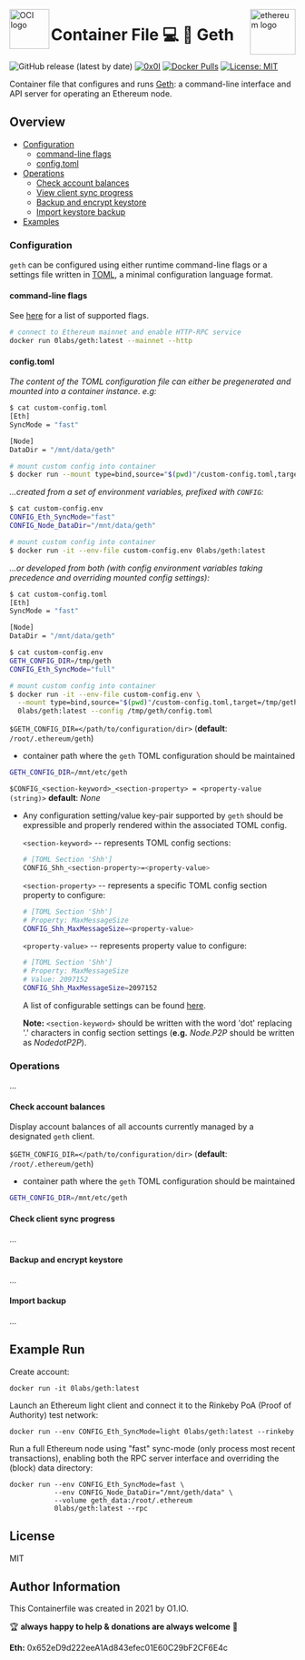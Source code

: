 <p><img src="https://avatars1.githubusercontent.com/u/12563465?s=200&v=4" alt="OCI logo" title="oci" align="left" height="70" /></p>
<p><img src="https://upload.wikimedia.org/wikipedia/commons/thumb/6/6f/Ethereum-icon-purple.svg/1200px-Ethereum-icon-purple.svg.png" alt="ethereum logo" title="ethereum" align="right" height="80" /></p>

Container File :computer: :link: Geth
=========
![GitHub release (latest by date)](https://img.shields.io/github/v/release/0x0I/container-file-geth?color=yellow)
[![0x0I](https://circleci.com/gh/0x0I/container-file-geth.svg?style=svg)](https://circleci.com/gh/0x0I/container-file-geth)
[![Docker Pulls](https://img.shields.io/docker/pulls/0labs/geth?style=flat)](https://hub.docker.com/repository/docker/0labs/geth)
[![License: MIT](https://img.shields.io/badge/License-MIT-blueviolet.svg)](https://opensource.org/licenses/MIT)

Container file that configures and runs [Geth](https://geth.ethereum.org): a command-line interface and API server for operating an Ethereum node.

## Overview
  - [Configuration](#configuration)
    - [command-line flags](#command-line-flags)
    - [config.toml](#config.toml)
  - [Operations](#operations)
    - [Check account balances](#check-account-balances)
    - [View client sync progress](#view-client-sync-progress)
    - [Backup and encrypt keystore](#backup-keystore)
    - [Import keystore backup](#import-backup)
  - [Examples](#examples)

### Configuration

`geth` can be configured using either runtime command-line flags or a settings file written in [TOML](https://github.com/toml-lang/toml), a minimal configuration language format.

#### command-line flags

See [here](https://geth.ethereum.org/docs/interface/command-line-options) for a list of supported flags.

```bash
# connect to Ethereum mainnet and enable HTTP-RPC service 
docker run 0labs/geth:latest --mainnet --http
```

#### config.toml

_The content of the TOML configuration file can either be pregenerated and mounted into a container instance. e.g:_

```bash
$ cat custom-config.toml
[Eth]
SyncMode = "fast"

[Node]
DataDir = "/mnt/data/geth"

# mount custom config into container
$ docker run --mount type=bind,source="$(pwd)"/custom-config.toml,target=/tmp/config.toml 0labs/geth:latest --config /tmp/config.toml
```

_...created from a set of environment variables, prefixed with `CONFIG`:_

```bash
$ cat custom-config.env
CONFIG_Eth_SyncMode="fast"
CONFIG_Node_DataDir="/mnt/data/geth"

# mount custom config into container
$ docker run -it --env-file custom-config.env 0labs/geth:latest
```

_...or developed from both (with config environment variables taking precedence and overriding mounted config settings):_

```bash
$ cat custom-config.toml
[Eth]
SyncMode = "fast"

[Node]
DataDir = "/mnt/data/geth"

$ cat custom-config.env
GETH_CONFIG_DIR=/tmp/geth
CONFIG_Eth_SyncMode="full"

# mount custom config into container
$ docker run -it --env-file custom-config.env \
  --mount type=bind,source="$(pwd)"/custom-config.toml,target=/tmp/geth/config.toml \
  0labs/geth:latest --config /tmp/geth/config.toml
```

`$GETH_CONFIG_DIR=</path/to/configuration/dir>` (**default**: `/root/.ethereum/geth`)
- container path where the `geth` TOML configuration should be maintained

```bash
GETH_CONFIG_DIR=/mnt/etc/geth
```

`$CONFIG_<section-keyword>_<section-property> = <property-value (string)>` **default**: *None*

- Any configuration setting/value key-pair supported by `geth` should be expressible and properly rendered within the associated TOML config.

    `<section-keyword>` -- represents TOML config sections:
    ```bash
    # [TOML Section 'Shh']
    CONFIG_Shh_<section-property>=<property-value>
    ```

    `<section-property>` -- represents a specific TOML config section property to configure:

    ```bash
    # [TOML Section 'Shh']
    # Property: MaxMessageSize
    CONFIG_Shh_MaxMessageSize=<property-value>
    ```

    `<property-value>` -- represents property value to configure:
    ```bash
    # [TOML Section 'Shh']
    # Property: MaxMessageSize
    # Value: 2097152
    CONFIG_Shh_MaxMessageSize=2097152
    ```

    A list of configurable settings can be found [here](https://gist.github.com/0x0I/5887dae3cdf4620ca670e3b194d82cba).

    **Note:** `<section-keyword>` should be written with the word 'dot' replacing '.' characters in config section settings (**e.g.** *Node.P2P* should be written as *NodedotP2P*).

### Operations

...

#### Check account balances

Display account balances of all accounts currently managed by a designated `geth` client.

`$GETH_CONFIG_DIR=</path/to/configuration/dir>` (**default**: `/root/.ethereum/geth`)
- container path where the `geth` TOML configuration should be maintained

```bash
GETH_CONFIG_DIR=/mnt/etc/geth
```

#### Check client sync progress

...

#### Backup and encrypt keystore

...

#### Import backup

...

Example Run
----------------

Create account:
```
docker run -it 0labs/geth:latest
```

Launch an Ethereum light client and connect it to the Rinkeby PoA (Proof of Authority) test network:
```
docker run --env CONFIG_Eth_SyncMode=light 0labs/geth:latest --rinkeby
```

Run a full Ethereum node using "fast" sync-mode (only process most recent transactions), enabling both the RPC server interface and overriding the (block) data directory:
```
docker run --env CONFIG_Eth_SyncMode=fast \
           --env CONFIG_Node_DataDir="/mnt/geth/data" \
           --volume geth_data:/root/.ethereum
           0labs/geth:latest --rpc
```

License
-------

MIT

Author Information
------------------

This Containerfile was created in 2021 by O1.IO.

🏆 **always happy to help & donations are always welcome** 💸

**Eth:** 0x652eD9d222eeA1Ad843efec01E60C29bF2CF6E4c
